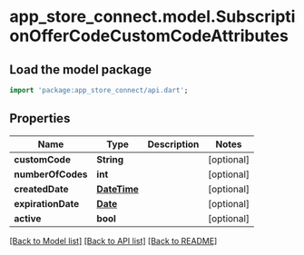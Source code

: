 # app_store_connect.model.SubscriptionOfferCodeCustomCodeAttributes

## Load the model package
```dart
import 'package:app_store_connect/api.dart';
```

## Properties
Name | Type | Description | Notes
------------ | ------------- | ------------- | -------------
**customCode** | **String** |  | [optional] 
**numberOfCodes** | **int** |  | [optional] 
**createdDate** | [**DateTime**](DateTime.md) |  | [optional] 
**expirationDate** | [**Date**](Date.md) |  | [optional] 
**active** | **bool** |  | [optional] 

[[Back to Model list]](../README.md#documentation-for-models) [[Back to API list]](../README.md#documentation-for-api-endpoints) [[Back to README]](../README.md)


